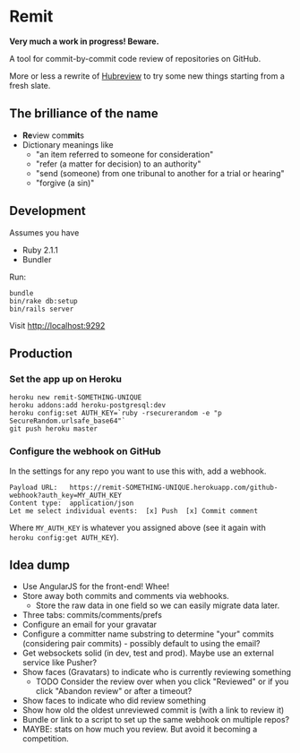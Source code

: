 # Remit

**Very much a work in progress! Beware.**

A tool for commit-by-commit code review of repositories on GitHub.

More or less a rewrite of [Hubreview](https://github.com/joakimk/hubreview) to try some new things starting from a fresh slate.

## The brilliance of the name

* **Re**view com**mit**s
* Dictionary meanings like
  * "an item referred to someone for consideration"
  * "refer (a matter for decision) to an authority"
  * "send (someone) from one tribunal to another for a trial or hearing"
  * "forgive (a sin)"

## Development

Assumes you have
  * Ruby 2.1.1
  * Bundler

Run:

    bundle
    bin/rake db:setup
    bin/rails server

Visit <http://localhost:9292>

## Production

### Set the app up on Heroku

    heroku new remit-SOMETHING-UNIQUE
    heroku addons:add heroku-postgresql:dev
    heroku config:set AUTH_KEY=`ruby -rsecurerandom -e "p SecureRandom.urlsafe_base64"`
    git push heroku master

### Configure the webhook on GitHub

In the settings for any repo you want to use this with, add a webhook.

    Payload URL:   https://remit-SOMETHING-UNIQUE.herokuapp.com/github-webhook?auth_key=MY_AUTH_KEY
    Content type:  application/json
    Let me select individual events:  [x] Push  [x] Commit comment

Where `MY_AUTH_KEY` is whatever you assigned above (see it again with `heroku config:get AUTH_KEY`).

## Idea dump

* Use AngularJS for the front-end! Whee!
* Store away both commits and comments via webhooks.
  * Store the raw data in one field so we can easily migrate data later.
* Three tabs: commits/comments/prefs
* Configure an email for your gravatar
* Configure a committer name substring to determine "your" commits (considering pair commits) - possibly default to using the email?
* Get websockets solid (in dev, test and prod). Maybe use an external service like Pusher?
* Show faces (Gravatars) to indicate who is currently reviewing something
  * TODO Consider the review over when you click "Reviewed" or if you click "Abandon review" or after a timeout?
* Show faces to indicate who did review something
* Show how old the oldest unreviewed commit is (with a link to review it)
* Bundle or link to a script to set up the same webhook on multiple repos?
* MAYBE: stats on how much you review. But avoid it becoming a competition.
